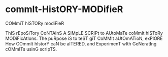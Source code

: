 # commIt-HistORY-MODifieR
COMmiT hISTORy modiFieR

ThIS rEpoSiTory CoNTAInS A SIMpLE SCRIPt to AUtoMaTe coMmIt hiSToRy MODiFicAtIons. The puRpose iS to teST giT CoMMIt aUtOmATioN, exPlORE How COmmIt hIstorY caN be alTERED, and ExperimenT wIth GeNeratIng cOMmITs usinG scrIpTS.
